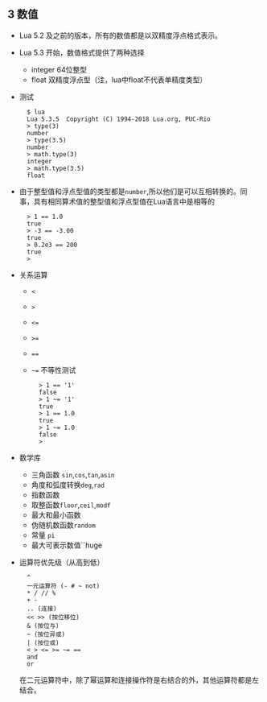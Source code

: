 ## 3 数值
- Lua 5.2 及之前的版本，所有的数值都是以双精度浮点格式表示。
- Lua 5.3 开始，数值格式提供了两种选择
	- integer 64位整型
	- float 双精度浮点型（注，lua中float不代表单精度类型）
- 测试

		$ lua
        Lua 5.3.5  Copyright (C) 1994-2018 Lua.org, PUC-Rio
        > type(3)
        number
        > type(3.5)
        number
        > math.type(3)
        integer
        > math.type(3.5)
        float
- 由于整型值和浮点型值的类型都是`number`,所以他们是可以互相转换的。同事，具有相同算术值的整型值和浮点型值在Lua语言中是相等的

		> 1 == 1.0
        true
        > -3 == -3.00
        true
        > 0.2e3 == 200
        true
        >
- 关系运算
	- `<`
	- `>`
	- `<=`
	- `>=`
	- `==`
	- `~=` 不等性测试
	
            > 1 == '1'
            false
            > 1 ~= '1'
            true
            > 1 == 1.0
            true
            > 1 ~= 1.0
            false
            >
- 数学库
	- 三角函数 `sin`,`cos`,`tan`,`asin`
	- 角度和弧度转换`deg`,`rad`
	- 指数函数
	- 取整函数`floor`,`ceil`,`modf`
	- 最大和最小函数
	- 伪随机数函数`random`
	- 常量 `pi`
	- 最大可表示数值``huge
- 运算符优先级（从高到低）

		^
        一元运算符 (- # ~ not)
        * / // %
        + -
        .. (连接)
        << >> (按位移位)
        & (按位与)
        ~ (按位异或)
        | (按位或)
        < > <= >= ~= ==
        and
        or
        
  在二元运算符中，除了幂运算和连接操作符是右结合的外，其他运算符都是左结合。